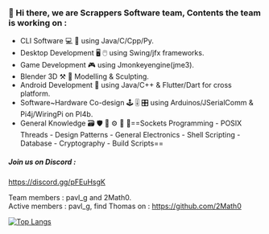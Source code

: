 ### 📌 Hi there, we are Scrappers Software team, Contents the team is working on : 

* CLI Software 💻 🔳 using Java/C/Cpp/Py.
* Desktop Development 🖥 🖱 using Swing/jfx frameworks.
* Game Development 🎮 using Jmonkeyengine(jme3).
* Blender 3D ⚒️ 🧰 Modelling & Sculpting.
* Android Development 📱 using Java/C++ & Flutter/Dart for cross platform.
* Software~Hardware Co-design 🕹 🎚 🎛 using Arduinos/JSerialComm & Pi4j/WiringPi on PI4b.
* General Knowledge 🗃 🛡 🔧 ⚙️ 🔋 🔌==Sockets Programming - POSIX Threads - Design Patterns - General Electronics - Shell Scripting - Database - Cryptography - Build Scripts==

##### Join us on Discord : 
https://discord.gg/pFEuHsgK 

Team members : pavl_g and 2Math0. <br/>
Active members : pavl_g, find Thomas on : https://github.com/2Math0 <br/>

[![Top Langs](https://github-readme-stats.vercel.app/api/top-langs/Scrappers-glitchanuraghazra&layout=compact)](https://github.com/anuraghazra/github-readme-stats)

